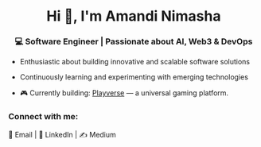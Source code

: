 <h1 align="center">Hi 👋, I'm Amandi Nimasha</h1>
<h3 align="center">💻 Software Engineer | Passionate about AI, Web3 & DevOps</h3>

- Enthusiastic about building innovative and scalable software solutions

- Continuously learning and experimenting with emerging technologies
- 🎮 Currently building: [Playverse](https://playverse-ten.vercel.app/) — a universal gaming platform.  

<h3 align="left">Connect with me:</h3>
<p align="left">
<a href="mailto:amandinimasha99@gmail.com" target="_blank" style="text-decoration: none;">📧 Email</a> | 
<a href="https://www.linkedin.com/in/amandi-nimasha-0077a5259" target="_blank" style="text-decoration: none;">💼 LinkedIn</a> | 
<a href="https://medium.com/@amandinimasha99" target="_blank" style="text-decoration: none;">✍️ Medium</a>
</p>
